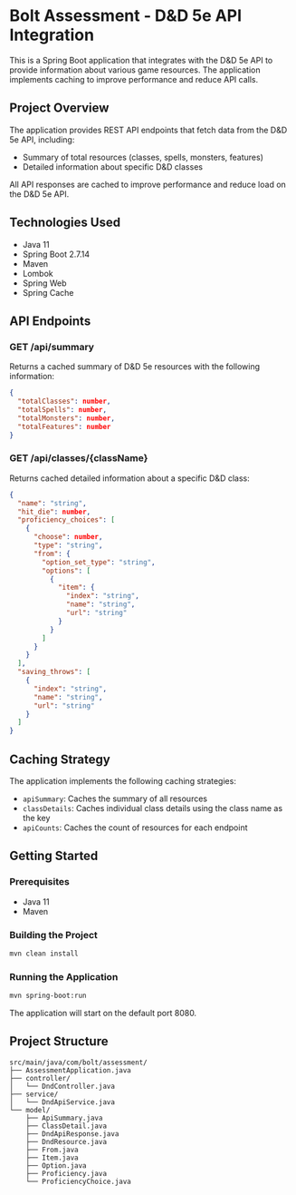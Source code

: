 # Bolt Assessment - D&D 5e API Integration

This is a Spring Boot application that integrates with the D&D 5e API to provide information about various game resources. The application implements caching to improve performance and reduce API calls.

## Project Overview

The application provides REST API endpoints that fetch data from the D&D 5e API, including:

- Summary of total resources (classes, spells, monsters, features)
- Detailed information about specific D&D classes

All API responses are cached to improve performance and reduce load on the D&D 5e API.

## Technologies Used

- Java 11
- Spring Boot 2.7.14
- Maven
- Lombok
- Spring Web
- Spring Cache

## API Endpoints

### GET /api/summary

Returns a cached summary of D&D 5e resources with the following information:

```json
{
  "totalClasses": number,
  "totalSpells": number,
  "totalMonsters": number,
  "totalFeatures": number
}
```

### GET /api/classes/{className}

Returns cached detailed information about a specific D&D class:

```json
{
  "name": "string",
  "hit_die": number,
  "proficiency_choices": [
    {
      "choose": number,
      "type": "string",
      "from": {
        "option_set_type": "string",
        "options": [
          {
            "item": {
              "index": "string",
              "name": "string",
              "url": "string"
            }
          }
        ]
      }
    }
  ],
  "saving_throws": [
    {
      "index": "string",
      "name": "string",
      "url": "string"
    }
  ]
}
```

## Caching Strategy

The application implements the following caching strategies:

- `apiSummary`: Caches the summary of all resources
- `classDetails`: Caches individual class details using the class name as the key
- `apiCounts`: Caches the count of resources for each endpoint

## Getting Started

### Prerequisites

- Java 11
- Maven

### Building the Project

```bash
mvn clean install
```

### Running the Application

```bash
mvn spring-boot:run
```

The application will start on the default port 8080.

## Project Structure

```
src/main/java/com/bolt/assessment/
├── AssessmentApplication.java
├── controller/
│   └── DndController.java
├── service/
│   └── DndApiService.java
└── model/
    ├── ApiSummary.java
    ├── ClassDetail.java
    ├── DndApiResponse.java
    ├── DndResource.java
    ├── From.java
    ├── Item.java
    ├── Option.java
    ├── Proficiency.java
    └── ProficiencyChoice.java
```
